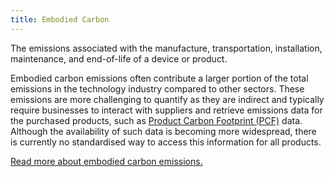 ```yaml
---
title: Embodied Carbon
---
```


The emissions associated with the manufacture, transportation, installation, maintenance, and end-of-life of a device or product.

Embodied carbon emissions often contribute a larger portion of the total emissions in the technology industry compared to other sectors. These emissions are more challenging to quantify as they are indirect and typically require businesses to interact with suppliers and retrieve emissions data for the purchased products, such as [Product Carbon Footprint (PCF)](/glossary#product-carbon-footprint-pcf) data. Although the availability of such data is becoming more widespread, there is currently no standardised way to access this information for all products.

[Read more about embodied carbon emissions.](../information/lifecycle/embodied)